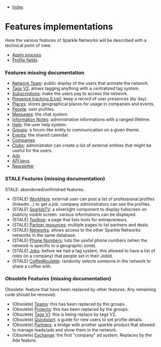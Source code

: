 ﻿
* [Index](0000-Index.md)


Features implementations
=========================================

Here the various features of Sparkle Networks will be described with a technical point of view.



* [Apply process](5001-Apply-process.md)
* [Profile fields](5002-Profile-fields.md)



### Features missing documentation

* [Network Team](0000-Missing-documentation.md): public display of the users that animate the network.
* [Tags V2](0000-Missing-documentation.md): allows tagging anything with a centralized tag system.
* [Subscriptions](0000-Missing-documentation.md): make the users pay to access the network.
* [Presence tracking (Live)](0000-Missing-documentation.md): keep a record of user presences (by day).
* [Places](0000-Missing-documentation.md): stores geographical places for usage in companies and events.
* [People](0000-Missing-documentation.md): user profiles.
* [Messages](0000-Missing-documentation.md): the chat system.
* [Information Notes](0000-Missing-documentation.md): administrative informations with a ranged lifetime.
* [Help](0000-Missing-documentation.md): the user help system.
* [Groups](0000-Missing-documentation.md): a forum-like entity to communication on a given theme.
* [Events](0000-Missing-documentation.md): the shared calendar.
* [Companies](0000-Missing-documentation.md)
* [Clubs](0000-Missing-documentation.md): administrator can create a list of external entities that might be useful for the users.
* [Ads](0000-Missing-documentation.md)
* [API keys](0000-Missing-documentation.md)
* [Newsletter](0000-Missing-documentation.md)


 
### STALE Features (missing documentation)

STALE: abandoned/unfinished features. 

* (STALE) [WorkHere](0000-Missing-documentation.md): external user can post a list of professional profiles (linkedin...) to get a job. company administrators can see the profiles.
* (STALE) [SparkleTV](0000-Missing-documentation.md): a silverlight component to display fullscreen on publicly visible screen. various informations can be displayed.
* (STALE) [Toolbox](0000-Missing-documentation.md): a page that lists tools for entrepreneurs. 
* (STALE) [Partner resources](0000-Missing-documentation.md): multiple pages to list partners and deals.
* (STALE) [Networks](0000-Missing-documentation.md): allows access to the other Sparkle Networks networks in the same database.
* (STALE) [Phone Numbers](0000-Missing-documentation.md): lists the useful phone numbers (when the network is specific to a geographic zone).
* (STALE) [Jobs](0000-Missing-documentation.md): before we had a tag system, this allowed to have a list of roles (in a company) that people set in their JobId.
* (STALE) [CoffeeRoulette](0000-Missing-documentation.md): randomly selects someone in the network to share a coffee with.


### Obsolete Features (missing documentation)

Obsolete: feature that have been replaced by other features. Any remaining code should be removed.
  
* (Obsolete) [Teams](0000-Missing-documentation.md): this has been replaced by the groups.
* (Obsolete) [Projects](0000-Missing-documentation.md): this has been replaced by the groups.
* (Obsolete) [Tags V1](0000-Missing-documentation.md): this is being replace by tags V2.
* (Obsolete) [Quickstart](0000-Missing-documentation.md): a guide for new users to set profile details.
* (Obsolete) [Partners](0000-Missing-documentation.md): a bridge with another sparkle product that allowed to manage leads/ads and show them in the network.
* (Obsolete) [Exchange](0000-Missing-documentation.md): the first "company" ad system. Replaces by the Ads feature.





